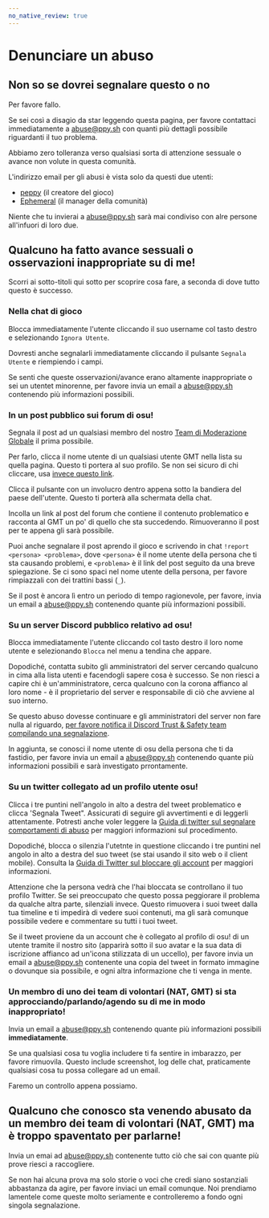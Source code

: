 ```yaml
---
no_native_review: true
---
```


# Denunciare un abuso

## Non so se dovrei segnalare questo o no

Per favore fallo.

Se sei così a disagio da star leggendo questa pagina, per favore contattaci immediatamente a [abuse@ppy.sh](mailto:abuse@ppy.sh) con quanti più dettagli possibile riguardanti il tuo problema.

Abbiamo zero tolleranza verso qualsiasi sorta di attenzione sessuale o avance non volute in questa comunità.

L'indirizzo email per gli abusi è vista solo da questi due utenti:

- [peppy](https://osu.ppy.sh/users/2) (il creatore del gioco)
- [Ephemeral](https://osu.ppy.sh/users/102335) (il manager della comunità)

Niente che tu invierai a [abuse@ppy.sh](mailto:abuse@ppy.sh) sarà mai condiviso con alre persone all'infuori di loro due.

## Qualcuno ha fatto avance sessuali o osservazioni inappropriate su di me!

Scorri ai sotto-titoli qui sotto per scoprire cosa fare, a seconda di dove tutto questo è successo.

### Nella chat di gioco

Blocca immediatamente l'utente cliccando il suo username col tasto destro e selezionando `Ignora Utente`.

Dovresti anche segnalarli immediatamente cliccando il pulsante `Segnala Utente` e riempiendo i campi.

Se senti che queste osservazioni/avance erano altamente inappropriate o sei un utentet minorenne, per favore invia un email a [abuse@ppy.sh](mailto:abuse@ppy.sh) contenendo più informazioni possibili.

### In un post pubblico sui forum di osu!

Segnala il post ad un qualsiasi membro del nostro [Team di Moderazione Globale](/wiki/People/Global_Moderation_Team) il prima possibile.

Per farlo, clicca il nome utente di un qualsiasi utente GMT nella lista su quella pagina. Questo ti portera al suo profilo. Se non sei sicuro di chi cliccare, usa [invece questo link](https://osu.ppy.sh/users/102335).

Clicca il pulsante con un involucro dentro appena sotto la bandiera del paese dell'utente. Questo ti porterà alla schermata della chat.

Incolla un link al post del forum che contiene il contenuto problematico e racconta al GMT un po' di quello che sta succedendo. Rimuoveranno il post per te appena gli sarà possibile.

Puoi anche segnalare il post aprendo il gioco e scrivendo in chat `!report <persona> <problema>`, dove `<persona>` è il nome utente della persona che ti sta causando problemi, e `<problema>` è il link del post seguito da una breve spiegazione. Se ci sono spaci nel nome utente della persona, per favore rimpiazzali con dei trattini bassi (`_`).

Se il post è ancora lì entro un periodo di tempo ragionevole, per favore, invia un email a [abuse@ppy.sh](mailto:abuse@ppy.sh) contenendo quante più informazioni possibili.

### Su un server Discord pubblico relativo ad osu!

Blocca immediatamente l'utente cliccando col tasto destro il loro nome utente e selezionando `Blocca` nel menu a tendina che appare.

Dopodiché, contatta subito gli amministratori del server cercando qualcuno in cima alla lista utenti e facendogli sapere cosa è successo. Se non riesci a capire chi è un'amministratore, cerca qualcuno con la corona affianco al loro nome - è il proprietario del server e responsabile di ciò che avviene al suo interno.

Se questo abuso dovesse continuare e gli amministratori del server non fare nulla al riguardo, [per favore notifica il Discord Trust & Safety team compilando una segnalazione](https://dis.gd/request).

In aggiunta, se conosci il nome utente di osu della persona che ti da fastidio, per favore invia un email a [abuse@ppy.sh](mailto:abuse@ppy.sh) contenendo quante più informazioni possibili e sarà investigato prrontamente.

### Su un twitter collegato ad un profilo utente osu!

Clicca i tre puntini nell'angolo in alto a destra del tweet problematico e clicca 'Segnala Tweet". Assicurati di seguire gli avvertimenti e di leggerli attentamente. Potresti anche voler leggere la [Guida di twitter sul segnalare comportamenti di abuso](https://help.twitter.com/en/safety-and-security/report-abusive-behavior) per maggiori informazioni sul procedimento.

Dopodiché, blocca o silenzia l'utetnte in questione cliccando i tre puntini nel angolo in alto a destra del suo tweet (se stai usando il sito web o il client mobile). Consulta la [Guida di Twitter sul bloccare gli account](https://help.twitter.com/en/using-twitter/blocking-and-unblocking-accounts) per maggiori informazioni.

Attenzione che la persona vedrà che l'hai bloccata se controllano il tuo profilo Twitter. Se sei preoccupato che questo possa peggiorare il problema da qualche altra parte, silenziali invece. Questo rimuovera i suoi tweet dalla tua timeline e ti impedirà di vedere suoi contenuti, ma gli sarà comunque possibile vedere e commentare su tutti i tuoi tweet.

Se il tweet proviene da un account che è collegato al profilo di osu! di un utente tramite il nostro sito (apparirà sotto il suo avatar e la sua data di iscrizione affianco ad un'icona stilizzata di un uccello), per favore invia un email a [abuse@ppy.sh](mailto:abuse@ppy.sh) contenente una copia del tweet in formato immagine o dovunque sia possibile, e ogni altra informazione che ti venga in mente.

### Un membro di uno dei team di volontari (NAT, GMT) si sta approcciando/parlando/agendo su di me in modo inappropriato!

Invia un email a [abuse@ppy.sh](mailto:abuse@ppy.sh) contenendo quante più informazioni possibili **immediatamente**.

Se una qualsiasi cosa tu voglia includere ti fa sentire in imbarazzo, per favore rimuovila. Questo include screenshot, log delle chat, praticamente qualsiasi cosa tu possa collegare ad un email.

Faremo un controllo appena possiamo.

## Qualcuno che conosco sta venendo abusato da un membro dei team di volontari (NAT, GMT) ma è troppo spaventato per parlarne!

Invia un emai ad [abuse@ppy.sh](mailto:abuse@ppy.sh) contenente tutto  ciò che sai con quante più prove riesci a raccogliere.

Se non hai alcuna prova ma solo storie o voci che credi siano sostanziali abbastanza da agire, per favore inviaci un email comunque. Noi prendiamo lamentele come queste molto seriamente e controlleremo a fondo ogni singola segnalazione.
